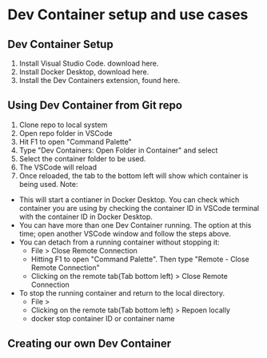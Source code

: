 # Dev Container setup and use cases

## Dev Container Setup
1. Install Visual Studio Code. download here.
2. Install Docker Desktop, download here.
3. Install the Dev Containers extension, found here.

## Using Dev Container from Git repo
1. Clone repo to local system  
2. Open repo folder in VSCode
3. Hit F1 to open "Command Palette"
4. Type "Dev Containers: Open Folder in Container" and select 
5. Select the container folder to be used. 
6. The VSCode will reload
7. Once reloaded, the tab to the bottom left will show which container is being used.
Note: 
- This will start a contianer in Docker Desktop. You can check which container you are using by checking the container ID in VSCode terminal with the container ID in Docker Desktop.
- You can have more than one Dev Container running. The option at this time; open another VSCode window and follow the steps above.
- You can detach from a running container without stopping it:
    - File > Close Remote Connection 
    - Hitting F1 to open "Command Palette". Then type "Remote - Close Remote Connection"
    - Clicking on the remote tab(Tab bottom left)  > Close Remote Connection
- To stop the running container and return to the local directory. 
    - File > <To be Updated> 
    - Clicking on the remote tab(Tab bottom left)  > Repoen locally
    - docker stop container ID or container name
 
## Creating our own Dev Container
  


 
